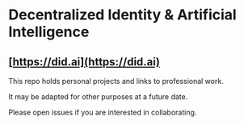 # Decentralized Identity & Artificial Intelligence

## [https://did.ai](https://did.ai)

This repo holds personal projects and links to professional work.

It may be adapted for other purposes at a future date.

Please open issues if you are interested in collaborating.
